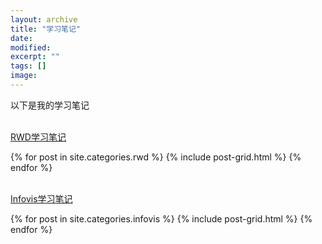 ```yaml
---
layout: archive
title: "学习笔记"
date: 
modified:
excerpt: ""
tags: []
image: 
---
```


以下是我的学习笔记


<br/>[RWD学习笔记](https://ryanfeng123.github.io/posts/rwd)
<div class="tiles">
{% for post in site.categories.rwd %}
  {% include post-grid.html %}
{% endfor %}
</div><!-- /.tiles 把所有categories 有 rwd 的列出来-->


<br/>[Infovis学习笔记](https://luojihao.github.io/posts/infovis)
<div class="tiles">
{% for post in site.categories.infovis %}
  {% include post-grid.html %}
{% endfor %}
</div><!-- /.tiles 把所有categories 有 infovis 的列出来-->
